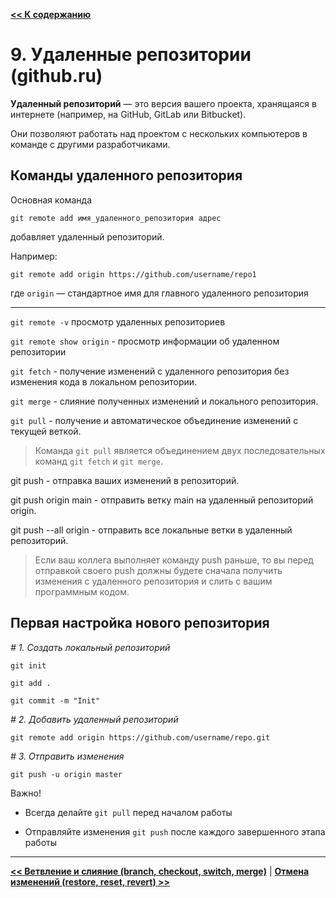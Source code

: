 [**<< К содержанию**](readme.md)

# 9. Удаленные репозитории (github.ru)

**Удаленный репозиторий** — это версия вашего проекта, хранящаяся в интернете (например, на GitHub, GitLab или Bitbucket). 

Они позволяют работать над проектом с нескольких компьютеров в команде с другими разработчиками.

## Команды удаленного репозитория

Основная команда

```git remote add имя_удаленного_репозитория адрес```

добавляет удаленный репозиторий.

Например:

```git remote add origin https://github.com/username/repo1```

где ```origin``` — стандартное имя для главного удаленного репозитория

---

```git remote -v``` просмотр удаленных репозиториев

```git remote show origin``` - просмотр информации об удаленном репозитории

```git fetch``` - получение изменений с удаленного репозитория без изменения кода в локальном репозитории.

```git merge``` - слияние полученных изменений и локального репозитория.

```git pull``` - получение и автоматическое объединение изменений с текущей веткой.

> Команда ```git pull``` является объединением двух последовательных команд ```git fetch``` и ```git merge```.

git push - отправка ваших изменений в репозиторий.

git push origin main - отправить ветку main на удаленный репозиторий origin.

git push --all origin - отправить все локальные ветки в удаленный репозиторий.

> Если ваш коллега выполняет команду push раньше, то вы перед отправкой своего push должны будете сначала получить изменения с удаленного репозитория и слить с вашим программным кодом.

## Первая настройка нового репозитория

*# 1. Создать локальный репозиторий*

```git init```

```git add .```

```git commit -m "Init"```

*# 2. Добавить удаленный репозиторий*

```git remote add origin https://github.com/username/repo.git```

*# 3. Отправить изменения*

```git push -u origin master```

Важно!

* Всегда делайте ```git pull``` перед началом работы

* Отправляйте изменения ```git push``` после каждого завершенного этапа работы

---

[**<< Ветвление и слияние (branch, checkout, switch, merge)**](branching.md) | [**Отмена изменений (restore, reset, revert) >>**](undo-changes.md)